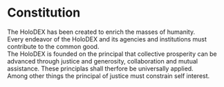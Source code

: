# Constitution

The HoloDEX has been created to enrich the masses of humanity.  
Every endeavor of the HoloDEX and its agencies and institutions must contribute to the common good.  
The HoloDEX is founded on the principal that collective prosperity can be advanced through justice and generosity, collaboration and mutual assistance. These principlas shall therfore be universally applied.  
Among other things the principal of justice must constrain self interest.  
